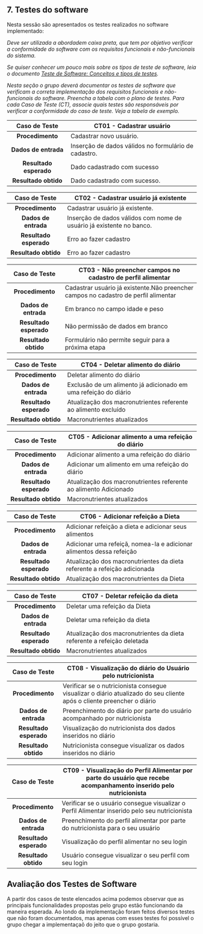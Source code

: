 ## 7. Testes do software

Nesta sessão são apresentados os testes realizados no software implementado:

_Deve ser utilizada a abordadem caixa preta, que tem por objetivo verificar a conformidade do software com os requisitos funcionais e não-funcionais do sistema._

_Se quiser conhecer um pouco mais sobre os tipos de teste de software, leia o documento [Teste de Software: Conceitos e tipos de testes](https://blog.onedaytesting.com.br/teste-de-software/)._

_Nesta seção o grupo deverá documentar os testes de software que verificam a correta implementação dos requisitos funcionais e não-funcionais do software. Preencha a tabela com o plano de testes. Para cada Caso de Teste (CT), associe quais testes são responsáveis por verificar a conformidade do caso de teste. Veja a tabela de exemplo._


**Caso de Teste** | **CT01 - Cadastrar usuário**
 :--------------: | ------------
**Procedimento**  | Cadastrar novo usuário. |
**Dados de entrada** | Inserção de dados válidos no formulário de cadastro. |
**Resultado esperado**| Dado cadastrado com sucesso|
**Resultado obtido** | Dado cadastrado com sucesso. |


**Caso de Teste** | **CT02 - Cadastrar usuário já existente**
 :--------------: | ------------
**Procedimento**  | Cadastrar usuário já existente.
**Dados de entrada** | Inserção de dados válidos com nome de usuário já existente no banco.
**Resultado esperado**| Erro ao fazer cadastro
**Resultado obtido** | Erro ao fazer cadastro

**Caso de Teste** | **CT03 - Não preencher campos no cadastro de perfil alimentar**
 :--------------: | ------------
**Procedimento**  | Cadastrar usuário já existente.Não preencher campos no cadastro de perfil alimentar
**Dados de entrada** | Em branco no campo idade e peso
**Resultado esperado**| Não permissão de dados em branco
**Resultado obtido** | Formulário não permite seguir para a próxima etapa

**Caso de Teste** | **CT04 - Deletar alimento do diário**
 :--------------: | ------------
**Procedimento**  | Deletar alimento do diário
**Dados de entrada** | Exclusão de um alimento já adicionado em uma refeição do diário
**Resultado esperado**| Atualização dos macronutrientes referente ao alimento excluído
**Resultado obtido** | Macronutrientes atualizados

**Caso de Teste** | **CT05 - Adicionar alimento a uma refeição do diário**
 :--------------: | ------------
**Procedimento**  |  Adicionar alimento a uma refeição do diário
**Dados de entrada** | Adicionar um alimento em uma refeição do diário
**Resultado esperado**| Atualização dos macronutrientes referente ao alimento Adicionado
**Resultado obtido** | Macronutrientes atualizados

**Caso de Teste** | **CT06 - Adicionar refeição a Dieta**
 :--------------: | ------------
**Procedimento**  | Adicionar refeição a dieta e adicionar seus alimentos
**Dados de entrada** | Adicionar uma refeiçã, nomea-la e adicionar alimentos dessa refeição
**Resultado esperado**| Atualização dos macronutrientes da dieta referente a refeição adicionada
**Resultado obtido** | Atualização dos macronutrientes da Dieta 

**Caso de Teste** | **CT07 - Deletar refeição da dieta**
 :--------------: | ------------
**Procedimento**  |  Deletar uma refeição da Dieta
**Dados de entrada** | Deletar uma refeição da dieta
**Resultado esperado**| Atualização dos macronutrientes da dieta referente a refeição deletada
**Resultado obtido** | Macronutrientes atualizados

**Caso de Teste** | **CT08 - Visualização do diário do Usuário pelo nutricionista**
 :--------------: | ------------
**Procedimento**  | Verificar se o nutricionista consegue visualizar o diário atualizado do seu cliente após o cliente preencher o diário
**Dados de entrada** | Preenchimento do diário por parte do usuário acompanhado por nutricionista
**Resultado esperado**| Visualização do nutricionista dos dados inseridos no diário
**Resultado obtido** | Nutricionista consegue visualizar os dados inseridos no diário

**Caso de Teste** | **CT09 - Visualização do Perfil Alimentar por parte do usuário que recebe acompanhamento inserido pelo nutricionista**
 :--------------: | ------------
**Procedimento**  | Verificar se o usuário consegue visualizar o Perfil Alimentar inserido pelo seu nutricionista
**Dados de entrada** | Preenchimento do perfil alimentar por parte do nutricionista para o seu usuário
**Resultado esperado**| Visualização do perfil alimentar no seu login
**Resultado obtido** | Usuário consegue visualizar o seu perfil com seu login

## Avaliação dos Testes de Software

A partir dos casos de teste elencados acima podemos observar que as principais funcionalidades propostas pelo grupo estão funcionando da maneira esperada. Ao londo da implementação foram feitos diversos testes que não foram documentados, mas apenas com esses testes foi possível o grupo chegar a implementaçaõ do jeito que o grupo gostaria.

